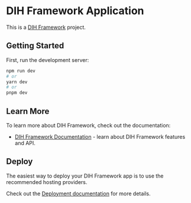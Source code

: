 # DIH Framework Application

This is a [DIH Framework](https://github.com/jeffreylin1/dih-framework) project.

## Getting Started

First, run the development server:

```bash
npm run dev
# or
yarn dev
# or
pnpm dev
```

## Learn More

To learn more about DIH Framework, check out the documentation:

- [DIH Framework Documentation](https://github.com/yourusername/dih-framework) - learn about DIH Framework features and API.

## Deploy

The easiest way to deploy your DIH Framework app is to use the recommended hosting providers.

Check out the [Deployment documentation](https://github.com/yourusername/dih-framework) for more details. 